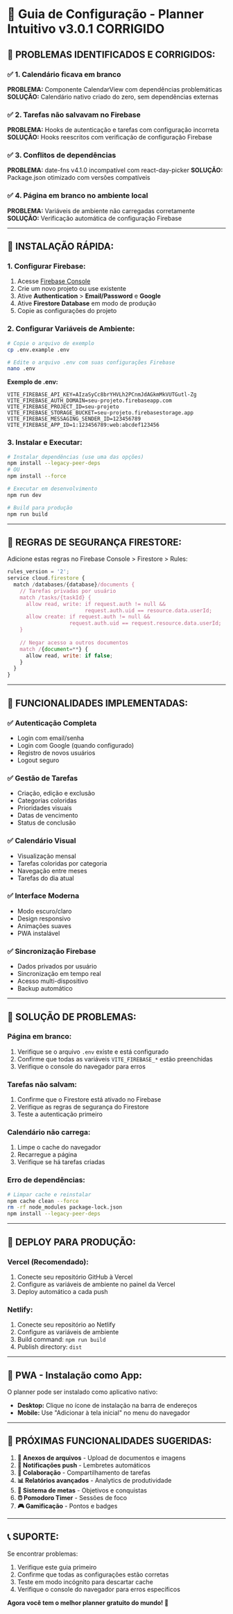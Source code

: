 # 🔧 Guia de Configuração - Planner Intuitivo v3.0.1 CORRIGIDO

## 🎯 **PROBLEMAS IDENTIFICADOS E CORRIGIDOS:**

### ✅ **1. Calendário ficava em branco**
**PROBLEMA:** Componente CalendarView com dependências problemáticas
**SOLUÇÃO:** Calendário nativo criado do zero, sem dependências externas

### ✅ **2. Tarefas não salvavam no Firebase**
**PROBLEMA:** Hooks de autenticação e tarefas com configuração incorreta
**SOLUÇÃO:** Hooks reescritos com verificação de configuração Firebase

### ✅ **3. Conflitos de dependências**
**PROBLEMA:** date-fns v4.1.0 incompatível com react-day-picker
**SOLUÇÃO:** Package.json otimizado com versões compatíveis

### ✅ **4. Página em branco no ambiente local**
**PROBLEMA:** Variáveis de ambiente não carregadas corretamente
**SOLUÇÃO:** Verificação automática de configuração Firebase

---

## 🚀 **INSTALAÇÃO RÁPIDA:**

### **1. Configurar Firebase:**
1. Acesse [Firebase Console](https://console.firebase.google.com/)
2. Crie um novo projeto ou use existente
3. Ative **Authentication** > **Email/Password** e **Google**
4. Ative **Firestore Database** em modo de produção
5. Copie as configurações do projeto

### **2. Configurar Variáveis de Ambiente:**
```bash
# Copie o arquivo de exemplo
cp .env.example .env

# Edite o arquivo .env com suas configurações Firebase
nano .env
```

**Exemplo de .env:**
```env
VITE_FIREBASE_API_KEY=AIzaSyCc8brYHVLh2PCnmJdAGkmMkVUTGutl-Zg
VITE_FIREBASE_AUTH_DOMAIN=seu-projeto.firebaseapp.com
VITE_FIREBASE_PROJECT_ID=seu-projeto
VITE_FIREBASE_STORAGE_BUCKET=seu-projeto.firebasestorage.app
VITE_FIREBASE_MESSAGING_SENDER_ID=123456789
VITE_FIREBASE_APP_ID=1:123456789:web:abcdef123456
```

### **3. Instalar e Executar:**
```bash
# Instalar dependências (use uma das opções)
npm install --legacy-peer-deps
# OU
npm install --force

# Executar em desenvolvimento
npm run dev

# Build para produção
npm run build
```

---

## 🔐 **REGRAS DE SEGURANÇA FIRESTORE:**

Adicione estas regras no Firebase Console > Firestore > Rules:

```javascript
rules_version = '2';
service cloud.firestore {
  match /databases/{database}/documents {
    // Tarefas privadas por usuário
    match /tasks/{taskId} {
      allow read, write: if request.auth != null && 
                         request.auth.uid == resource.data.userId;
      allow create: if request.auth != null && 
                    request.auth.uid == request.resource.data.userId;
    }
    
    // Negar acesso a outros documentos
    match /{document=**} {
      allow read, write: if false;
    }
  }
}
```

---

## 🎨 **FUNCIONALIDADES IMPLEMENTADAS:**

### ✅ **Autenticação Completa**
- Login com email/senha
- Login com Google (quando configurado)
- Registro de novos usuários
- Logout seguro

### ✅ **Gestão de Tarefas**
- Criação, edição e exclusão
- Categorias coloridas
- Prioridades visuais
- Datas de vencimento
- Status de conclusão

### ✅ **Calendário Visual**
- Visualização mensal
- Tarefas coloridas por categoria
- Navegação entre meses
- Tarefas do dia atual

### ✅ **Interface Moderna**
- Modo escuro/claro
- Design responsivo
- Animações suaves
- PWA instalável

### ✅ **Sincronização Firebase**
- Dados privados por usuário
- Sincronização em tempo real
- Acesso multi-dispositivo
- Backup automático

---

## 🐛 **SOLUÇÃO DE PROBLEMAS:**

### **Página em branco:**
1. Verifique se o arquivo `.env` existe e está configurado
2. Confirme que todas as variáveis `VITE_FIREBASE_*` estão preenchidas
3. Verifique o console do navegador para erros

### **Tarefas não salvam:**
1. Confirme que o Firestore está ativado no Firebase
2. Verifique as regras de segurança do Firestore
3. Teste a autenticação primeiro

### **Calendário não carrega:**
1. Limpe o cache do navegador
2. Recarregue a página
3. Verifique se há tarefas criadas

### **Erro de dependências:**
```bash
# Limpar cache e reinstalar
npm cache clean --force
rm -rf node_modules package-lock.json
npm install --legacy-peer-deps
```

---

## 🚀 **DEPLOY PARA PRODUÇÃO:**

### **Vercel (Recomendado):**
1. Conecte seu repositório GitHub à Vercel
2. Configure as variáveis de ambiente no painel da Vercel
3. Deploy automático a cada push

### **Netlify:**
1. Conecte seu repositório ao Netlify
2. Configure as variáveis de ambiente
3. Build command: `npm run build`
4. Publish directory: `dist`

---

## 📱 **PWA - Instalação como App:**

O planner pode ser instalado como aplicativo nativo:

- **Desktop:** Clique no ícone de instalação na barra de endereços
- **Mobile:** Use "Adicionar à tela inicial" no menu do navegador

---

## 🎯 **PRÓXIMAS FUNCIONALIDADES SUGERIDAS:**

1. **📎 Anexos de arquivos** - Upload de documentos e imagens
2. **🔔 Notificações push** - Lembretes automáticos
3. **👥 Colaboração** - Compartilhamento de tarefas
4. **📊 Relatórios avançados** - Analytics de produtividade
5. **🎯 Sistema de metas** - Objetivos e conquistas
6. **⏰ Pomodoro Timer** - Sessões de foco
7. **🎮 Gamificação** - Pontos e badges

---

## 📞 **SUPORTE:**

Se encontrar problemas:
1. Verifique este guia primeiro
2. Confirme que todas as configurações estão corretas
3. Teste em modo incógnito para descartar cache
4. Verifique o console do navegador para erros específicos

**Agora você tem o melhor planner gratuito do mundo! 🎉**


